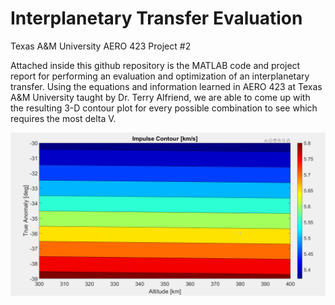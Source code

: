 # Interplanetary Transfer Evaluation
Texas A&M University 
AERO 423 Project #2

Attached inside this github repository is the MATLAB code and project report for performing an evaluation and optimization of an interplanetary transfer. Using the equations and information learned in AERO 423 at Texas A&M University taught by Dr. Terry Alfriend, we are able to come up with the resulting 3-D contour plot for every possible combination to see which requires the most delta V.

![Alt text](/ContourPlot.PNG)
